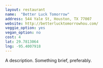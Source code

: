 ```yaml
---
layout: restaurant
name:  "Better Luck Tomorrow"
address: 544 Yale St, Houston, TX 77007
website: http://betterlucktomorrowhou.com/
veggie_option: yes
vegan_option: no
cost: 4
lat: 29.7813064
lng: -95.4007918
---
```


A description. Something brief, preferably.
